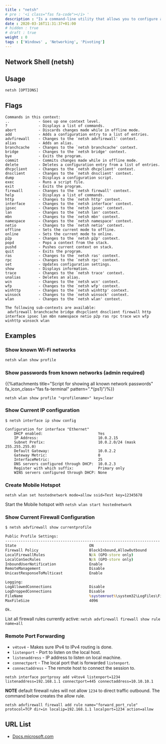 ```yaml
---
title : "netsh"
# pre : '<i class="fas fa-code"></i> '
description : "Is a command-line utility that allows you to configure and display the status of various network communications."
date : 2020-03-16T11:31:37+01:00
# hidden : true
# draft : true
weight : 0
tags : ['Windows' , 'Networking', 'Pivoting']
---
```


## Network Shell (netsh)

## Usage

```cmd
netsh [OPTIONS]
```

## Flags

```plain
Commands in this context:
..             - Goes up one context level.
?              - Displays a list of commands.
abort          - Discards changes made while in offline mode.
add            - Adds a configuration entry to a list of entries.
advfirewall    - Changes to the `netsh advfirewall' context.
alias          - Adds an alias.
branchcache    - Changes to the `netsh branchcache' context.
bridge         - Changes to the `netsh bridge' context.
bye            - Exits the program.
commit         - Commits changes made while in offline mode.
delete         - Deletes a configuration entry from a list of entries.
dhcpclient     - Changes to the `netsh dhcpclient' context.
dnsclient      - Changes to the `netsh dnsclient' context.
dump           - Displays a configuration script.
exec           - Runs a script file.
exit           - Exits the program.
firewall       - Changes to the `netsh firewall' context.
help           - Displays a list of commands.
http           - Changes to the `netsh http' context.
interface      - Changes to the `netsh interface' context.
ipsec          - Changes to the `netsh ipsec' context.
lan            - Changes to the `netsh lan' context.
mbn            - Changes to the `netsh mbn' context.
namespace      - Changes to the `netsh namespace' context.
netio          - Changes to the `netsh netio' context.
offline        - Sets the current mode to offline.
online         - Sets the current mode to online.
p2p            - Changes to the `netsh p2p' context.
popd           - Pops a context from the stack.
pushd          - Pushes current context on stack.
quit           - Exits the program.
ras            - Changes to the `netsh ras' context.
rpc            - Changes to the `netsh rpc' context.
set            - Updates configuration settings.
show           - Displays information.
trace          - Changes to the `netsh trace' context.
unalias        - Deletes an alias.
wcn            - Changes to the `netsh wcn' context.
wfp            - Changes to the `netsh wfp' context.
winhttp        - Changes to the `netsh winhttp' context.
winsock        - Changes to the `netsh winsock' context.
wlan           - Changes to the `netsh wlan' context.

The following sub-contexts are available:
 advfirewall branchcache bridge dhcpclient dnsclient firewall http interface ipsec lan mbn namespace netio p2p ras rpc trace wcn wfp winhttp winsock wlan
```

## Examples

### Show known Wi-Fi networks

```cmd
netsh wlan show profile
```

### Show passwords from known networks (admin required)

{{%attachments title="Script for showing all known network passwords" fa_icon_class="fas fa-terminal" pattern=".*(ps1)"/%}}

```plain
netsh wlan show profile "<profilename>" key=clear
```

### Show Current IP configuration

```plain
$ netsh interface ip show config

Configuration for interface "Ethernet"
    DHCP enabled:                         Yes
    IP Address:                           10.0.2.15
    Subnet Prefix:                        10.0.2.0/24 (mask 255.255.255.0)
    Default Gateway:                      10.0.2.2
    Gateway Metric:                       0
    InterfaceMetric:                      25
    DNS servers configured through DHCP:  10.0.2.3
    Register with which suffix:           Primary only
    WINS servers configured through DHCP: None
```

### Create Mobile Hotspot

`netsh wlan set hostednetwork mode=allow ssid=Test key=12345678`

Start the Mobile hotspot with `netsh wlan start hostednetwork`

### Show Current Firewall Configuration

```cmd
$ netsh advfirewall show currentprofile

Public Profile Settings:
----------------------------------------------------------------------
State                                 ON
Firewall Policy                       BlockInbound,AllowOutbound
LocalFirewallRules                    N/A (GPO-store only)
LocalConSecRules                      N/A (GPO-store only)
InboundUserNotification               Enable
RemoteManagement                      Disable
UnicastResponseToMulticast            Enable

Logging:
LogAllowedConnections                 Disable
LogDroppedConnections                 Disable
FileName                              %systemroot%\system32\LogFiles\Firewall\pfirewall.log
MaxFileSize                           4096

Ok.
```

List all firewall rules currently active: `netsh advfirewall firewall show rule name=all`

### Remote Port Forwarding

- `v4tov4` - Makes sure IPv4 to IPv4 routing is done.
- `listenport` - Port to listen on the local host.
- `listenaddress` - IP address to listen on local machine.
- `connectport` - The local port that is forwarded `listenport`.
- `connectaddress` - The remote host to connect the session to.

```plain
netsh interface portproxy add v4tov4 listenport=1234 listenaddress=192.168.1.1 connectport=445 connectaddress=10.10.10.1
```

**NOTE** default firewall rules will not allow `1234` to direct traffic outbound. The command below creates the allow rule.

```plain
netsh advfirewall firewall add rule name="forward_port_rule" protocol=TCP dir=in localip=192.168.1.1 localport=1234 action=allow
```

## URL List

- [Docs.microsoft.com](https://docs.microsoft.com/nl-nl/windows-server/networking/technologies/netsh/netsh)
